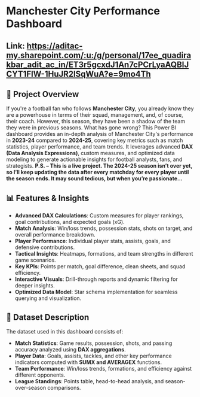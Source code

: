 # Manchester City Performance Dashboard

## Link: https://aditac-my.sharepoint.com/:u:/g/personal/17ee_quadirakbar_adit_ac_in/ET3r5gcxdJ1An7cPCrLyaAQBIJCYT1FlW-1HuJR2lSqWuA?e=9mo4Th
## 📌 Project Overview
If you're a football fan who follows **Manchester City**, you already know they are a powerhouse in terms of their squad, management, and, of course, their coach.
However, this season, they have been a shadow of the team they were in previous seasons. What has gone wrong?
This Power BI dashboard provides an in-depth analysis of Manchester City's performance in **2023-24** compared to **2024-25**, covering key metrics such as match statistics, player performance, and team trends.
It leverages advanced **DAX (Data Analysis Expressions)**, custom measures, and optimized data modeling to generate actionable insights for football analysts, fans, and strategists.
**P.S. – This is a live project. The 2024-25 season isn’t over yet, so I’ll keep updating the data after every matchday for every player until the season ends. It may sound tedious, but when you’re passionate…**

## 📊 Features & Insights
- **Advanced DAX Calculations**: Custom measures for player rankings, goal contributions, and expected goals (xG).
- **Match Analysis**: Win/loss trends, possession stats, shots on target, and overall performance breakdown.
- **Player Performance**: Individual player stats, assists, goals, and defensive contributions.
- **Tactical Insights**: Heatmaps, formations, and team strengths in different game scenarios.
- **Key KPIs**: Points per match, goal difference, clean sheets, and squad efficiency.
- **Interactive Visuals**: Drill-through reports and dynamic filtering for deeper insights.
- **Optimized Data Model**: Star schema implementation for seamless querying and visualization.

## 📂 Dataset Description
The dataset used in this dashboard consists of:
- **Match Statistics**: Game results, possession, shots, and passing accuracy analyzed using **DAX aggregations**.
- **Player Data**: Goals, assists, tackles, and other key performance indicators computed with **SUMX and AVERAGEX** functions.
- **Team Performance**: Win/loss trends, formations, and efficiency against different opponents.
- **League Standings**: Points table, head-to-head analysis, and season-over-season comparisons.
